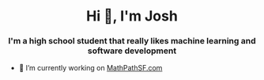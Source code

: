 <h1 align="center">Hi 👋, I'm Josh</h1>
<h3 align="center">I'm a high school student that really likes machine learning and software development</h3>

- 🔭 I’m currently working on [MathPathSF.com](https://github.com/joshchen984/MathPathSF)
